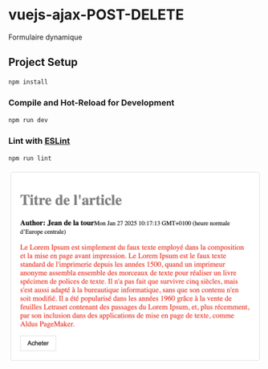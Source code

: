 # vuejs-ajax-POST-DELETE
Formulaire dynamique 

## Project Setup

```sh
npm install
```

### Compile and Hot-Reload for Development

```sh
npm run dev
```

### Lint with [ESLint](https://eslint.org/)

```sh
npm run lint
```
![Description de l'image](https://github.com/hNnicolas/vuejs-slot/blob/main/public/images/slot_screenshot.png)

